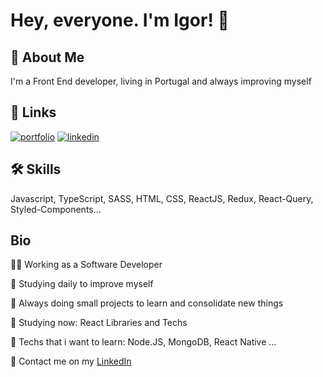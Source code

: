 # Hey, everyone. I'm Igor! 👋


## 🚀 About Me
I'm a Front End developer, living in Portugal and always improving myself


## 🔗 Links
[![portfolio](https://img.shields.io/badge/my_portfolio-000?style=for-the-badge&logo=ko-fi&logoColor=white)](https://github.com/igordev96?tab=repositories)
[![linkedin](https://img.shields.io/badge/linkedin-0A66C2?style=for-the-badge&logo=linkedin&logoColor=white)](https://www.linkedin.com/in/igordev96/)

## 🛠 Skills
Javascript, TypeScript, SASS, HTML, CSS, ReactJS, Redux, React-Query, Styled-Components...


## Bio
👩‍💻 Working as a Software Developer

📖 Studying daily to improve myself

🔨 Always doing small projects to learn and consolidate new things

🤩 Studying now: React Libraries and Techs

🔭 Techs that i want to learn: Node.JS, MongoDB, React Native ...

📢 Contact me on my [LinkedIn](https://www.linkedin.com/in/igordev96/) 
